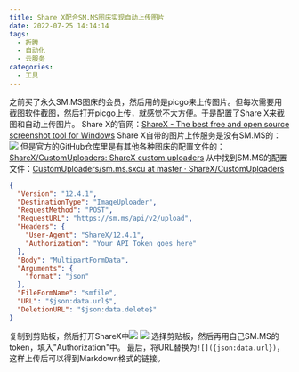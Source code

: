 ```yaml
---
title: Share X配合SM.MS图床实现自动上传图片
date: 2022-07-25 14:14:14
tags:
  - 折腾
  - 自动化
  - 云服务
categories:
  - 工具
---
```

之前买了永久SM.MS图床的会员，然后用的是picgo来上传图片。但每次需要用截图软件截图，然后打开picgo上传，就感觉不大方便。于是配置了Share X来截图和自动上传图片。
Share X的官网：[ShareX - The best free and open source screenshot tool for Windows](https://getsharex.com/)
Share X自带的图片上传服务是没有SM.MS的：![](https://vip2.loli.io/2022/07/26/zuAUVDYG6vdOpJI.png)
但是官方的GitHub仓库里是有其他各种图床的配置文件的：[ShareX/CustomUploaders: ShareX custom uploaders](https://github.com/ShareX/CustomUploaders)
从中找到SM.MS的配置文件：[CustomUploaders/sm.ms.sxcu at master · ShareX/CustomUploaders](https://github.com/ShareX/CustomUploaders/blob/master/sm.ms.sxcu)
```json
{
  "Version": "12.4.1",
  "DestinationType": "ImageUploader",
  "RequestMethod": "POST",
  "RequestURL": "https://sm.ms/api/v2/upload",
  "Headers": {
    "User-Agent": "ShareX/12.4.1",
    "Authorization": "Your API Token goes here"
  },
  "Body": "MultipartFormData",
  "Arguments": {
    "format": "json"
  },
  "FileFormName": "smfile",
  "URL": "$json:data.url$",
  "DeletionURL": "$json:data.delete$"
}
```
复制到剪贴板，然后打开ShareX中![](https://vip2.loli.io/2022/07/26/9PzQuWyYepcgOj3.png)
![](https://vip2.loli.io/2022/07/26/yBtZfndj1gJkcIx.png)
选择剪贴板，然后再用自己SM.MS的token，填入"Authorization"中。
最后，将URL替换为`![]({json:data.url})`，这样上传后可以得到Markdown格式的链接。

